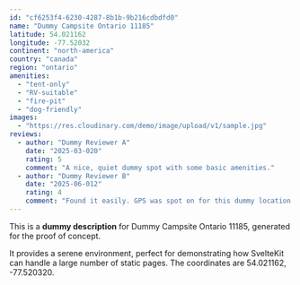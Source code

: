 ```yaml
---
id: "cf6253f4-6230-4287-8b1b-9b216cdbdfd0"
name: "Dummy Campsite Ontario 11185"
latitude: 54.021162
longitude: -77.52032
continent: "north-america"
country: "canada"
region: "ontario"
amenities:
  - "tent-only"
  - "RV-suitable"
  - "fire-pit"
  - "dog-friendly"
images:
  - "https://res.cloudinary.com/demo/image/upload/v1/sample.jpg"
reviews:
  - author: "Dummy Reviewer A"
    date: "2025-03-020"
    rating: 5
    comment: "A nice, quiet dummy spot with some basic amenities."
  - author: "Dummy Reviewer B"
    date: "2025-06-012"
    rating: 4
    comment: "Found it easily. GPS was spot on for this dummy location."
---
```


This is a **dummy description** for Dummy Campsite Ontario 11185, generated for the proof of concept.

It provides a serene environment, perfect for demonstrating how SvelteKit can handle a large number of static pages. The coordinates are 54.021162, -77.520320.
